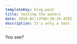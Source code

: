 ```yaml
---
templateKey: blog-post
title: testing the waters
date: 2018-03-13T06:30:19.429Z
description: It's only a test
---
```

You see?
